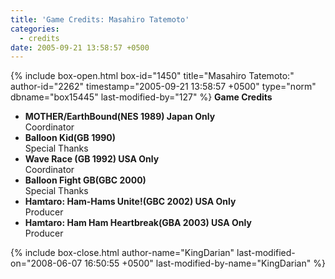 ```yaml
---
title: 'Game Credits: Masahiro Tatemoto'
categories:
  - credits
date: 2005-09-21 13:58:57 +0500
---
```

{% include box-open.html box-id="1450" title="Masahiro Tatemoto:" author-id="2262" timestamp="2005-09-21 13:58:57 +0500" type="norm" dbname="box15445" last-modified-by="127" %}
<b>Game Credits</b>
 <UL>
    <LI><b>MOTHER/EarthBound(NES 1989) Japan Only</b><BR />
     Coordinator</LI>
    <LI><b>Balloon Kid(GB 1990)</b><BR />
    Special Thanks</LI>
    <LI><b>Wave Race (GB 1992) USA Only</b><BR />
    Coordinator</LI>
    <LI><b>Balloon Fight GB(GBC 2000)</b><BR />
    Special Thanks</LI>
    <LI><b>Hamtaro: Ham-Hams Unite!(GBC 2002) USA Only</b><BR />
    Producer</LI>
    <LI><b>Hamtaro: Ham Ham Heartbreak(GBA 2003) USA Only</b><BR />
    Producer</LI>
 </UL>
{% include box-close.html author-name="KingDarian" last-modified-on="2008-06-07 16:50:55 +0500" last-modified-by-name="KingDarian" %}
